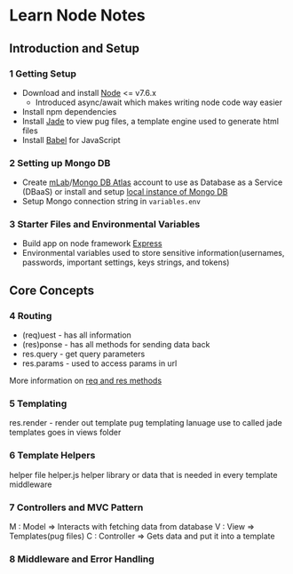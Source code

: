 # Learn Node Notes

## Introduction and Setup

### 1 Getting Setup
- Download and install [Node] <= v7.6.x
  - Introduced async/await which makes writing node code way easier
- Install npm dependencies
- Install [Jade] to view pug files, a template engine used to generate html files
- Install [Babel] for JavaScript

### 2 Setting up Mongo DB
- Create [mLab]/[Mongo DB Atlas] account to use as Database as a Service (DBaaS) or
  install and setup [local instance of Mongo DB]
- Setup Mongo connection string in `variables.env`

### 3 Starter Files and Environmental Variables
- Build app on node framework [Express]
- Environmental variables used to store sensitive information(usernames, passwords, important settings, keys strings, and tokens)

[Node]: http://www.hostingadvice.com/how-to/install-nodejs-ubuntu-14-04/#node-version-manager
[Jade]: https://packagecontrol.io/packages/Jade
[Babel]: https://packagecontrol.io/packages/Babel
[mLab]: https://mlab.com/
[Mongo DB Atlas]: https://www.mongodb.com/cloud/atlas
[local instance of Mongo DB]: https://www.digitalocean.com/community/tutorials/how-to-install-and-secure-mongodb-on-ubuntu-16-04
[Express]: https://expressjs.com/

## Core Concepts

### 4 Routing
- (req)uest - has all information
- (res)ponse - has all methods for sending data back
- res.query - get query parameters
- res.params - used to access params in url

More information on [req and res methods]

[req and res methods]: https://expressjs.com/en/4x/api.html

### 5 Templating
res.render - render out template
pug templating lanuage use to called jade
templates goes in views folder

### 6 Template Helpers
helper file helper.js
helper library or data that is needed in every template
middleware

### 7 Controllers and MVC Pattern
M : Model => Interacts with fetching data from database
V : View => Templates(pug files)
C : Controller => Gets data and put it into a template

### 8 Middleware and Error Handling